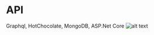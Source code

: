 # API
Graphql, HotChocolate, MongoDB, ASP.Net Core
![alt text](http://url/to/img.png](https://i.imgur.com/hnfGGlW.jpg))

